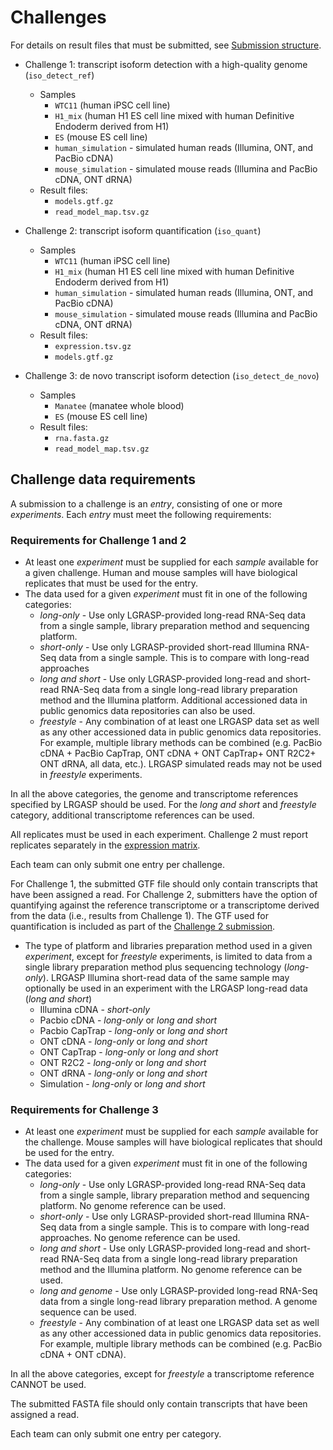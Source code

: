 # Challenges

For details on result files that must be submitted, see [Submission structure](submission.md).

* Challenge 1: transcript isoform detection with a high-quality genome (`iso_detect_ref`)
  * Samples
    * `WTC11` (human iPSC cell line)
    * `H1_mix` (human H1 ES cell line mixed with human Definitive Endoderm derived from H1)
    * `ES` (mouse ES cell line)
    * `human_simulation` - simulated human reads (Illumina, ONT, and PacBio cDNA)
    * `mouse_simulation` - simulated mouse reads (Illumina and PacBio cDNA, ONT dRNA)
  * Result files:
    * `models.gtf.gz`
    * `read_model_map.tsv.gz`

* Challenge 2: transcript isoform quantification (`iso_quant`)
  * Samples
    * `WTC11` (human iPSC cell line)
    * `H1_mix` (human H1 ES cell line mixed with human Definitive Endoderm derived from H1)
    * `human_simulation` - simulated human reads (Illumina, ONT, and PacBio cDNA)
    * `mouse_simulation` - simulated mouse reads (Illumina and PacBio cDNA, ONT dRNA)
  * Result files:
    * `expression.tsv.gz`
    * `models.gtf.gz`

* Challenge 3: de novo transcript isoform detection (`iso_detect_de_novo`)
  * Samples
    * `Manatee` (manatee whole blood)
    * `ES` (mouse ES cell line)
  * Result files:
    * `rna.fasta.gz`
    * `read_model_map.tsv.gz`

## Challenge data requirements

A submission to a challenge is an *entry*, consisting of
one or more *experiments*.
Each *entry* must meet the following requirements:

### Requirements for Challenge 1 and 2

* At least one *experiment* must be supplied for each *sample* available for
  a given challenge. Human and mouse samples will have biological replicates that must be used for the entry.
* The data used for a given *experiment* must fit in one of the following categories:
  * *long-only* - Use only LGRASP-provided long-read RNA-Seq data from a single sample, library preparation method and sequencing platform.
  * *short-only* - Use only LGRASP-provided short-read Illumina RNA-Seq data from a single sample. This is to compare with long-read  approaches
  * *long and short* - Use only LGRASP-provided long-read and short-read RNA-Seq data from a single long-read library preparation method and the Illumina platform. Additional accessioned data in public genomics data repositories can also be used.
  * *freestyle* - Any combination of at least one LRGASP data set as well as any other accessioned data in public genomics data repositories. For example, multiple library methods can be combined (e.g. PacBio cDNA + PacBio CapTrap, ONT cDNA + ONT CapTrap+ ONT R2C2+ ONT dRNA, all data, etc.).  LRGASP simulated reads may not be used in *freestyle* experiments.

In all the above categories, the genome and transcriptome references specified by LRGASP should be used. For the *long and short* and *freestyle* category, additional transcriptome references can be used.

All replicates must be used in each experiment.  Challenge 2 must report
replicates separately in the [expression matrix](expression_matrix_format.md).

Each team can only submit one entry per challenge.

For Challenge 1, the submitted GTF file should only contain transcripts that have been assigned a read. For Challenge 2, submitters have the option of quantifying against the reference transcriptome or a transcriptome derived from the data (i.e., results from Challenge 1). The GTF used for quantification is included as part of the [Challenge 2 submission](submission.md).

* The type of platform and libraries preparation method used in a given *experiment*, except for *freestyle* experiments, is limited to data from a single library preparation method plus sequencing technology (*long-only*).  LRGASP Illumina short-read data of the same sample may optionally be used in an experiment with the LRGASP long-read data (*long and short*)
  * Illumina cDNA - *short-only*
  * Pacbio cDNA - *long-only* or *long and short*
  * Pacbio CapTrap - *long-only* or *long and short*
  * ONT cDNA - *long-only* or *long and short*
  * ONT CapTrap - *long-only* or *long and short*
  * ONT R2C2 - *long-only* or *long and short*
  * ONT dRNA - *long-only* or *long and short*
  * Simulation - *long-only* or *long and short*

### Requirements for Challenge 3

* At least one *experiment* must be supplied for each *sample* available for the challenge. Mouse samples will have biological replicates that should be used for the entry.
* The data used for a given *experiment* must fit in one of the following categories:
  * *long-only* - Use only LGRASP-provided long-read RNA-Seq data from a single sample, library preparation method and sequencing platform. No genome reference can be used.
  * *short-only* - Use only LGRASP-provided short-read Illumina RNA-Seq data from a single sample. This is to compare with long-read approaches. No genome reference can be used.
  * *long and short* - Use only LGRASP-provided long-read and short-read RNA-Seq data from a single long-read library preparation method and the Illumina platform. No genome reference can be used.
  * *long and genome* - Use only LGRASP-provided long-read RNA-Seq data from a single long-read library preparation method. A genome sequence can be used.
  * *freestyle* - Any combination of at least one LRGASP data set as well as any other accessioned data in public genomics data repositories. For example, multiple library methods can be combined (e.g. PacBio cDNA + ONT cDNA).

In all the above categories, except for *freestyle* a transcriptome reference CANNOT be used.

The submitted FASTA file should only contain transcripts that have been assigned a read.

Each team can only submit one entry per category.
